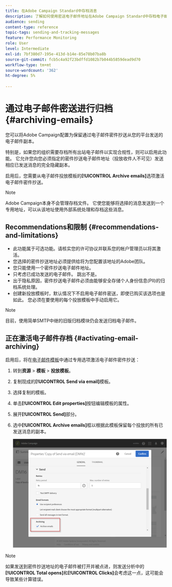 ```yaml
---
title: 在Adobe Campaign Standard中存档消息
description: 了解如何使用密送电子邮件地址在Adobe Campaign Standard中存档电子邮件。
audience: sending
content-type: reference
topic-tags: sending-and-tracking-messages
feature: Performance Monitoring
role: User
level: Intermediate
exl-id: 7bf380d7-195e-413d-b14e-85e78b07ba8b
source-git-commit: fcb5c4a92f23bdffd1082b7b044b5859dead9d70
workflow-type: tm+mt
source-wordcount: '362'
ht-degree: 5%

---
```


# 通过电子邮件密送进行归档{#archiving-emails}

您可以将Adobe Campaign配置为保留通过电子邮件密件抄送从您的平台发送的电子邮件副本。

特别是，如果您的组织需要存档所有出站电子邮件以实现合规性，则可以启用此功能。 它允许您向您必须指定的密件抄送电子邮件地址（投放收件人不可见）发送相应已发送消息的完全隐藏副本。

启用后，您需要从电子邮件投放模板的&#x200B;**[!UICONTROL Archive emails]**&#x200B;选项激活电子邮件密件抄送。

>[!NOTE]
>
>Adobe Campaign本身不会管理存档文件。 它使您能够将选择的消息发送到一个专用地址，可以从该地址使用外部系统处理和存档这些消息。

## Recommendations和限制 {#recommendations-and-limitations}

* 此功能属于可选功能。请核实您的许可协议并联系您的帐户管理员以将其激活。
* 您选择的密件抄送地址必须提供给将为您配置该地址的Adobe团队。
* 您只能使用一个密件抄送电子邮件地址。
* 只考虑已成功发送的电子邮件。 跳出不是。
* 出于隐私原因，密件抄送电子邮件必须由能够安全存储个人身份信息(PII)的归档系统处理。
* 创建新投放模板时，默认情况下不启用电子邮件密送，即使已购买该选项也是如此。 您必须在要使用的每个投放模板中手动启用它。

>[!NOTE]
>
>目前，使用简单SMTP中继的旧版归档模块仍会发送归档电子邮件。

## 正在激活电子邮件存档 {#activating-email-archiving}

启用后，将在[电子邮件模板](../../start/using/marketing-activity-templates.md)中通过专用选项激活电子邮件密件抄送：

1. 转到&#x200B;**资源** > **模板** > **投放模板**。
1. 复制现成的&#x200B;**[!UICONTROL Send via email]**&#x200B;模板。
1. 选择复制的模板。
1. 单击&#x200B;**[!UICONTROL Edit properties]**&#x200B;按钮编辑模板的属性。
1. 展开&#x200B;**[!UICONTROL Send]**&#x200B;部分。
1. 选中&#x200B;**[!UICONTROL Archive emails]**&#x200B;框以根据此模板保留每个投放的所有已发送消息的副本。

   ![](assets/email_archiving.png)

>[!NOTE]
>
>如果发送到密件抄送地址的电子邮件被打开并被点进，则发送分析中的&#x200B;**[!UICONTROL Total opens]**&#x200B;和&#x200B;**[!UICONTROL Clicks]**&#x200B;会考虑这一点，这可能会导致某些计算错误。
